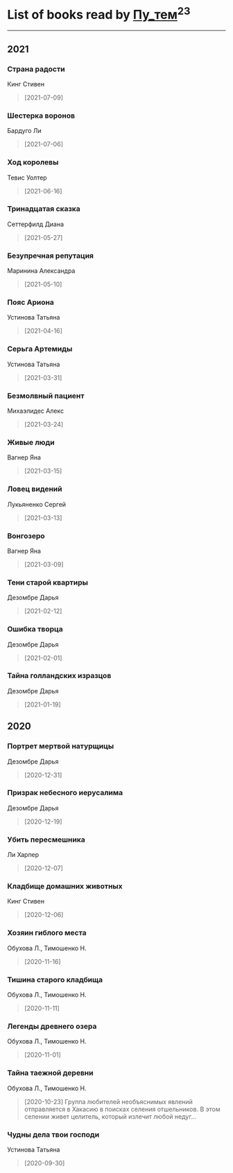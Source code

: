 # List of books read by [Пу_тем](https://www.facebook.com/profile.php?id=3448154788585127)<sup>23</sup>
---

## 2021

### Страна радости
Кинг Стивен
> [2021-07-09] 


### Шестерка воронов
Бардуго Ли
> [2021-07-06] 


### Ход королевы
Тевис Уолтер
> [2021-06-16] 


### Тринадцатая сказка
Сеттерфилд Диана
> [2021-05-27] 


### Безупречная репутация
Маринина Александра
> [2021-05-10] 


### Пояс Ариона
Устинова Татьяна
> [2021-04-16] 


### Серьга Артемиды
Устинова Татьяна
> [2021-03-31] 


### Безмолвный пациент
Михаэлидес Алекс
> [2021-03-24] 


### Живые люди
Вагнер Яна
> [2021-03-15] 


### Ловец видений
Лукьяненко Сергей
> [2021-03-13] 


### Вонгозеро
Вагнер Яна
> [2021-03-09] 


### Тени старой квартиры
Дезомбре Дарья
> [2021-02-12] 


### Ошибка творца
Дезомбре Дарья
> [2021-02-01] 


### Тайна голландских изразцов
Дезомбре Дарья
> [2021-01-19] 



## 2020

### Портрет мертвой натурщицы
Дезомбре Дарья
> [2020-12-31] 


### Призрак небесного иерусалима
Дезомбре Дарья
> [2020-12-19] 


### Убить пересмешника
Ли Харпер
> [2020-12-07] 


### Кладбище домашних животных
Кинг Стивен
> [2020-12-06] 


### Хозяин гиблого места
Обухова Л., Тимошенко Н.
> [2020-11-16] 


### Тишина старого кладбища
Обухова Л., Тимошенко Н.
> [2020-11-11] 


### Легенды древнего озера
Обухова Л., Тимошенко Н.
> [2020-11-01] 


### Тайна таежной деревни
Обухова Л., Тимошенко Н.
> [2020-10-23] Группа любителей необъяснимых явлений отправляется в Хакасию в поисках селения отшельников. В этом селении живет целитель, который излечит любой недуг...


### Чудны дела твои господи
Устинова Татьяна
> [2020-09-30] 



